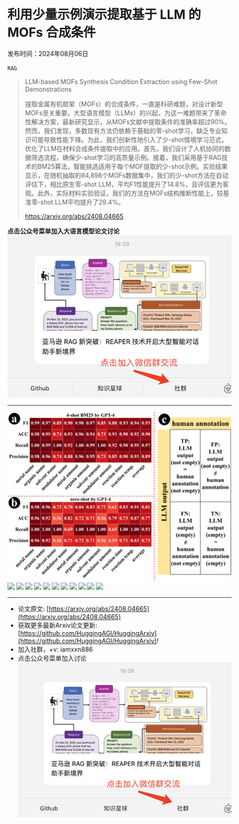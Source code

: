 # 利用少量示例演示提取基于 LLM 的 MOFs 合成条件
发布时间：2024年08月06日

`RAG`
> LLM-based MOFs Synthesis Condition Extraction using Few-Shot Demonstrations
>
> 提取金属有机框架（MOFs）的合成条件，一直是科研难题，对设计新型MOFs至关重要。大型语言模型（LLMs）的兴起，为这一难题带来了革命性解决方案，最新研究显示，从MOFs文献中提取条件的准确率超过90%。然而，我们发现，多数现有方法仍依赖于基础的零-shot学习，缺乏专业知识可能导致性能下降。为此，我们创新性地引入了少-shot情境学习范式，优化了LLM在材料合成条件提取中的应用。首先，我们设计了人机协同的数据筛选流程，确保少-shot学习的高质量示例。接着，我们采用基于RAG技术的BM25算法，智能挑选适用于每个MOF提取的少-shot示例。实验结果显示，在随机抽取的84,898个MOFs数据集中，我们的少-shot方法在自动评估下，相比原生零-shot LLM，平均F1性能提升了14.8%，且评估更为客观。此外，实际材料实验验证，我们的方法在MOFs结构推断性能上，较基准零-shot LLM平均提升了29.4%。
>
> https://arxiv.org/abs/2408.04665

**点击公众号菜单加入大语言模型论文讨论**
![](https://raw.githubusercontent.com/HuggingAGI/wx_assets/main/2024/07/31/1722434818326-94339e92-22f1-4472-9d27-fed232f70b5d.jpeg)
<hr />

![](https://raw.githubusercontent.com/HuggingAGI/HuggingArxiv/main/paper_images/2408.04665/x1.png)
![](https://raw.githubusercontent.com/HuggingAGI/HuggingArxiv/main/paper_images/2408.04665/x2.png)
![](https://raw.githubusercontent.com/HuggingAGI/HuggingArxiv/main/paper_images/2408.04665/x3.png)
![](https://raw.githubusercontent.com/HuggingAGI/HuggingArxiv/main/paper_images/2408.04665/x4.png)
![](https://raw.githubusercontent.com/HuggingAGI/HuggingArxiv/main/paper_images/2408.04665/x5.png)
![](https://raw.githubusercontent.com/HuggingAGI/HuggingArxiv/main/paper_images/2408.04665/x6.png)
![](https://raw.githubusercontent.com/HuggingAGI/HuggingArxiv/main/paper_images/2408.04665/x7.png)
![](https://raw.githubusercontent.com/HuggingAGI/HuggingArxiv/main/paper_images/2408.04665/x8.png)
![](https://raw.githubusercontent.com/HuggingAGI/HuggingArxiv/main/paper_images/2408.04665/x9.png)
![](https://raw.githubusercontent.com/HuggingAGI/HuggingArxiv/main/paper_images/2408.04665/x10.png)
![](https://raw.githubusercontent.com/HuggingAGI/HuggingArxiv/main/paper_images/2408.04665/x11.png)
![](https://raw.githubusercontent.com/HuggingAGI/HuggingArxiv/main/paper_images/2408.04665/x12.png)

<hr />

- 论文原文: [https://arxiv.org/abs/2408.04665](https://arxiv.org/abs/2408.04665)
- 获取更多最新Arxiv论文更新: [https://github.com/HuggingAGI/HuggingArxiv](https://github.com/HuggingAGI/HuggingArxiv)!
- 加入社群，+v: iamxxn886
- 点击公众号菜单加入讨论
![](https://raw.githubusercontent.com/HuggingAGI/wx_assets/main/2024/07/31/1722434818326-94339e92-22f1-4472-9d27-fed232f70b5d.jpeg)